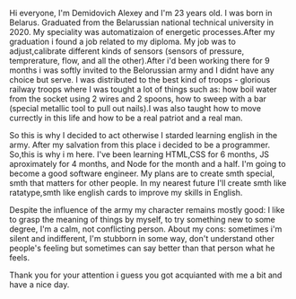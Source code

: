 Hi everyone, 
I'm Demidovich Alexey and I'm 23 years old. I was born in Belarus. Graduated from the Belarussian national technical university in 2020. My speciality was automatizaion of energetic processes.After my graduation i found a job related to my diploma. My job was to adjust,calibrate different kinds of sensors (sensors of pressure, temprerature, flow, and all the other).After i'd been working there for 9 months i was softly invited to the Belorussian army and I didnt have any choice but serve. I was distributed to the best kind of troops - glorious railway troops where I was tought a lot of things such as: how boil water from the socket using 2 wires and 2 spoons, how to sweep with a bar (special metallic tool to pull out nails).I was also taught how to move currectly in this life and how to be a real patriot and a real man.

So this is why I decided to act otherwise I starded learning english in the army.
After my salvation from this place i decided to be a programmer.
So,this is why i m here. I've been learning HTML,CSS for 6 months, JS aproximately for 4 months, and Node for the month and a half. I'm going to become a good software engineer. My plans are to create smth special, smth that matters for other people. In my nearest future I'll create smth like ratatype,smth like english cards to improve my skills in English.

 Despite the influence of the army my character remains mostly good: I like to grasp the meaning of things by myself, to try something new to some degree, I'm a calm, not conflicting person.
 About my cons: sometimes i'm silent and indifferent, I'm stubborn in some way, don't understand other people's feeling but sometimes can say better than that person what he feels.
 
Thank you for your attention i guess you got acquianted with me a bit and have a nice day.
